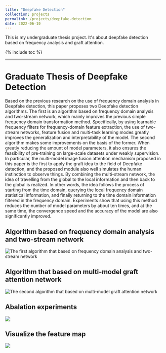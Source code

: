```yaml
---
title: "Deepfake Detection"
collection: projects
permalink: /projects/deepfake-detection
date: 2022-06-10
---
```


This is my undergraduate thesis project. It's about deepfake detection based on frequency analysis and graft attention.

{% include toc %}

---

# Graduate Thesis of Deepfake Detection

Based on the previous research on the use of frequency domain analysis in Deepfake detection, this paper proposes two Deepfake detection algorithms. The first is an algorithm based on frequency domain analysis and two-stream network, which mainly improves the previous simple frequency domain transformation method. Specifically, by using learnable frequency filters for frequency-domain feature extraction, the use of two-stream networks, feature fusion and multi-task learning modes greatly improves the generalization and interpretability of the model. The second algorithm makes some improvements on the basis of the former. When greatly reducing the amount of model parameters, it also ensures the feasibility of pre-training on large-scale datasets under weakly supervision. In particular, the multi-model image fusion attention mechanism proposed in this paper is the first to apply the graft idea to the field of Deepfake detection, and the proposed module also well simulates the human instinction to observe things. By combining the multi-stream network, the idea of travelling from the global to the local information and then back to the global is realized. In other words, the idea follows the process of starting from the time domain, querying the local frequency domain statistical information, and finally returning to the time domain information filtered in the frequency domain.  Experiments show that using this method reduces the number of model parameters by about ten times, and at the same time, the convergence speed and the accuracy of the model are also significantly improved.


## Algorithm based on frequency domain analysis and two-stream network

![The first algorithm that based on frequency domain analysis and two-stream network](https://tva1.sinaimg.cn/large/e6c9d24egy1h3ye896mzxj21ik0t30z8.jpg)


## Algorithm that based on multi-model graft attention network


![The second algorithm that based on multi-model graft attention network](https://tva1.sinaimg.cn/large/e6c9d24egy1h3ye8cvyu4j21lw0u0gtn.jpg)

## Abalation experiments

![](https://tva1.sinaimg.cn/large/e6c9d24egy1h3ye8kuoghj21ei0kuq6c.jpg)

## Visualize the feature map

![](https://tva1.sinaimg.cn/large/e6c9d24egy1h3ye8o5sz0j21xw0u01kx.jpg)
